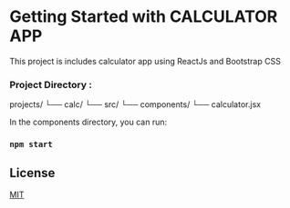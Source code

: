 # Getting Started with CALCULATOR APP

 This project is includes calculator app using ReactJs and Bootstrap CSS

### Project Directory :

projects/
└── calc/
    └── src/
        └── components/
            └── calculator.jsx


In the components directory, you can run:

### `npm start`

## License

[MIT](https://choosealicense.com/licenses/mit/)

